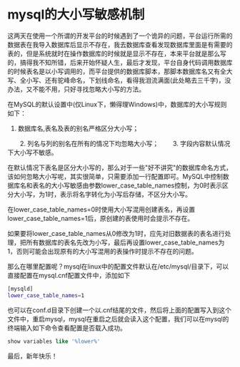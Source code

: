 # mysql的大小写敏感机制

​	这两天在使用一个所谓的开发平台的时候遇到了一个诡异的问题，平台运行所需的数据表在我导入数据库后显示不存在，我去数据库查看发现数据库里面是有需要的表的，但是系统就时在操作数据库的时候就是显示不存在，本来平台就是那么写的，搞得我不知所错，后来开始怀疑人生，最后才发现，平台自身代码调用数据库的时候表名是以小写调用的，而平台提供的数据库脚本，那脚本数据库名又有全大写、全小写、还有驼峰命名，下划线命名，看得我泪流满面(此处略去三千字)，没办法，又不能不用，只好寻找忽略大小写的方法。

在MySQL的默认设置中(仅Linux下，懒得理Windows)中，数据库的大小写规则如下：

1. 数据库名,表名及表的别名严格区分大小写；

　　2. 列名与列的别名在所有的情况下均忽略大小写；
  　　3. 字段内容默认情况下大小写不敏感。

​	在默认情况下表名是区分大小写的，那么对于一些"好不讲究"的数据库命名方式，该如何忽略大小写呢，其实很简单，只需要添加一行配置即可。MySQL中控制数据库名和表名的大小写敏感由参数lower_case_table_names控制，为0时表示区分大小写，为1时，表示将名字转化为小写后存储，不区分大小写。

​	在lower_case_table_names=0时使用大小写混用创建表名，再设置lower_case_table_names=1后，原创建的表使用时会提示不存在。

​	如果要将lower_case_table_names从0修改为1时，应先对旧数据表的表名进行处理，把所有数据库的表名先改为小写，最后再设置lower_case_table_names为1，否则可能会出现原有的大小写混用的表操作时提示不存在的问题。 

​	那么在哪里配置呢？mysql在linux中的配置文件默认在/etc/mysql/目录下，可以直接配置在mysql.cnf配置文件中，添加如下

```bash
[mysqld]
lower_case_table_names=1
```

也可以在conf.d目录下创建一个以.cnf结尾的文件，然后将上面的配置写入到这个文件中，重启mysql，mysql在重启之后就会读入这个配置，我们可以在mysql的终端输入如下命令查看配置是否载入成功。

```sql
show variables like '%lower%'
```

最后，新年快乐！